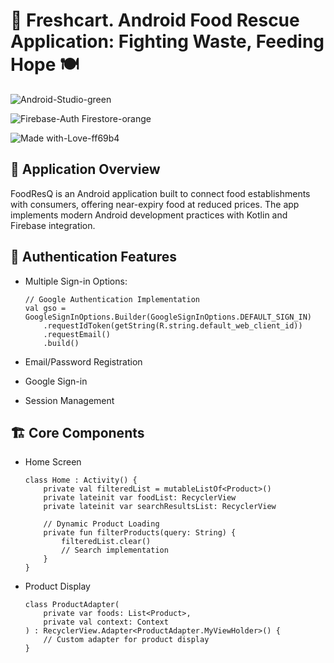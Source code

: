 # 🌟 Freshcart. Android Food Rescue Application: Fighting Waste, Feeding Hope 🍽️


![Android-Studio-green](https://github.com/user-attachments/assets/f2f41d10-69ba-4d87-bc73-7731cff6ac90)

![Firebase-Auth   Firestore-orange](https://github.com/user-attachments/assets/8c5542f7-6c50-4235-8fe2-257a56e9e607)

![Made with-Love-ff69b4](https://github.com/user-attachments/assets/80642a20-7066-4ffc-b30b-1d143b92fc30)

## 📱 Application Overview
FoodResQ is an Android application built to connect food establishments with consumers, offering near-expiry food at reduced prices. The app implements modern Android development practices with Kotlin and Firebase integration.

## 🔑 Authentication Features
- Multiple Sign-in Options:
  
      // Google Authentication Implementation
      val gso = GoogleSignInOptions.Builder(GoogleSignInOptions.DEFAULT_SIGN_IN)
          .requestIdToken(getString(R.string.default_web_client_id))
          .requestEmail()
          .build()
- Email/Password Registration
- Google Sign-in
- Session Management

## 🏗️ Core Components
- Home Screen

      class Home : Activity() {
          private val filteredList = mutableListOf<Product>()
          private lateinit var foodList: RecyclerView
          private lateinit var searchResultsList: RecyclerView
          
          // Dynamic Product Loading
          private fun filterProducts(query: String) {
              filteredList.clear()
              // Search implementation
          }
      }
  
- Product Display
  
      class ProductAdapter(
          private var foods: List<Product>, 
          private val context: Context
      ) : RecyclerView.Adapter<ProductAdapter.MyViewHolder>() {
          // Custom adapter for product display
      }
